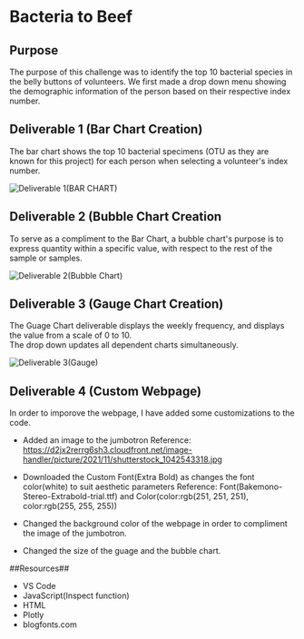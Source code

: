 # Bacteria to Beef

## Purpose ##

The purpose of this challenge was to identify the top 10 bacterial species in the belly buttons of volunteers.  We first made a drop down menu showing the demographic information of the person based on their respective index number.

## Deliverable 1 (Bar Chart Creation) ##

The bar chart shows the top 10 bacterial specimens (OTU as they are known for this project) for each person when selecting a volunteer's index number.

![Deliverable 1(BAR CHART)](https://user-images.githubusercontent.com/8845050/177010776-c4afb303-568f-4958-bce4-decdb30bd651.PNG)

## Deliverable 2 (Bubble Chart Creation ##

To serve as a compliment to the Bar Chart, a bubble chart's purpose is to express quantity within a specific value, with respect to the rest of the sample or samples.

![Deliverable 2(Bubble Chart)](https://user-images.githubusercontent.com/8845050/177011565-09291297-1628-43fe-a0f2-696b9c3595ec.PNG)

## Deliverable 3 (Gauge Chart Creation) ##

The Guage Chart deliverable displays the weekly frequency, and displays the value from a scale of 0 to 10.  
The drop down updates all dependent charts simultaneously.

![Deliverable 3(Gauge)](https://user-images.githubusercontent.com/8845050/177011632-d7894619-5e7a-4196-91b9-de92aa2f8b40.PNG)

## Deliverable 4 (Custom Webpage) ##

In order to imporove the webpage, I have added some customizations to the code.

- Added an image to the jumbotron
  Reference: https://d2jx2rerrg6sh3.cloudfront.net/image-handler/picture/2021/11/shutterstock_1042543318.jpg

- Downloaded the Custom Font(Extra Bold) as changes the font color(white) to suit aesthetic parameters
  Reference:  Font(Bakemono-Stereo-Extrabold-trial.ttf) and Color(color:rgb(251, 251, 251), color:rgb(255, 255, 255))

- Changed the background color of the webpage in order to compliment the image of the jumbotron.

- Changed the size of the guage and the bubble chart.

##Resources##

- VS Code
- JavaScript(Inspect function)
- HTML
- Plotly
- blogfonts.com


